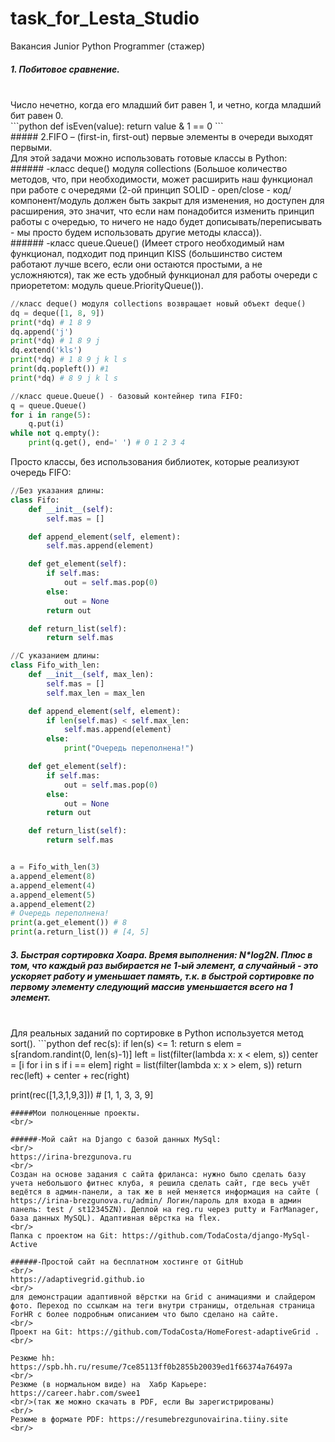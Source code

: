 # task_for_Lesta_Studio
 Вакансия Junior Python Programmer (стажер)

##### 1. Побитовое сравнение.
<br/>
Число нечетно, когда его младший бит равен 1, и четно, когда младший бит равен 0.
<br/>
```python
def isEven(value):
    return value & 1 == 0
```
<br/>
##### 2.FIFO – (first-in, first-out) первые элементы в очереди выходят первыми.
<br/>
Для этой задачи можно использовать готовые классы в Python:
<br/>
###### -класс deque() модуля collections
(Большое количество методов, что, при необходимости, может расширить наш функционал при работе с очередями (2-ой принцип SOLID - open/close - код/компонент/модуль должен быть закрыт для изменения, но доступен для расширения, это значит, что если нам понадобится изменить принцип работы с очередью, то ничего не надо будет дописывать/переписывать - мы просто будем использовать другие методы класса)).
<br/>
###### -класс queue.Queue()
(Имеет строго необходимый нам функционал, подходит под принцип KISS (большинство систем работают лучше всего, если они остаются простыми, а не усложняются), так же есть удобный функционал для работы очереди с приорететом: модуль queue.PriorityQueue()).

```python
//класс deque() модуля collections возвращает новый объект deque()
dq = deque([1, 8, 9])
print(*dq) # 1 8 9
dq.append('j')
print(*dq) # 1 8 9 j
dq.extend('kls')
print(*dq) # 1 8 9 j k l s
print(dq.popleft()) #1
print(*dq) # 8 9 j k l s

//класс queue.Queue() - базовый контейнер типа FIFO:
q = queue.Queue()
for i in range(5):
    q.put(i)
while not q.empty():
    print(q.get(), end=' ') # 0 1 2 3 4
```

Просто классы, без использования библиотек, которые реализуют очередь FIFO:
```python
//Без указания длины:
class Fifo:
    def __init__(self):
        self.mas = []

    def append_element(self, element):
        self.mas.append(element)

    def get_element(self):
        if self.mas:
            out = self.mas.pop(0)
        else:
            out = None
        return out

    def return_list(self):
        return self.mas

//С указанием длины:
class Fifo_with_len:
    def __init__(self, max_len):
        self.mas = []
        self.max_len = max_len

    def append_element(self, element):
        if len(self.mas) < self.max_len:
            self.mas.append(element)
        else:
            print("Очередь переполнена!")

    def get_element(self):
        if self.mas:
            out = self.mas.pop(0)
        else:
            out = None
        return out

    def return_list(self):
        return self.mas


a = Fifo_with_len(3)
a.append_element(8)
a.append_element(4)
a.append_element(5)
a.append_element(2)
# Очередь переполнена!
print(a.get_element()) # 8
print(a.return_list()) # [4, 5]
```

##### 3. Быстрая сортировка Хоара. Время выполнения: N*log2N. Плюс в том, что каждый раз выбирается не 1-ый элемент, а случайный - это ускоряет работу и уменьшает память,  т.к. в быстрой сортировке по первому элементу следующий массив уменьшается всего на 1 элемент.
<br/>
Для реальных заданий по сортировке в Python  используется метод sort().
```python
def rec(s):
    if len(s) <= 1:
        return s
    elem = s[random.randint(0, len(s)-1)]
    left = list(filter(lambda x: x < elem, s))
    center = [i for i in s if i == elem]
    right = list(filter(lambda x: x > elem, s))
    return rec(left) + center + rec(right)

print(rec([1,3,1,9,3])) # [1, 1, 3, 3, 9]
```
#####Мои полноценные проекты.
<br/>

######-Мой сайт на Django с базой данных MySql:
<br/>
https://irina-brezgunova.ru
<br/>
Создан на основе задания с сайта фриланса: нужно было сделать базу учета небольшого фитнес клуба, я решила сделать сайт, где весь учёт ведётся в админ-панели, а так же в ней меняется информация на сайте ( https://irina-brezgunova.ru/admin/ Логин/пароль для входа в админ панель: test / st12345ZN). Деплой на reg.ru через putty и FarManager, база данных MySQL). Адаптивная вёрстка на flex.
<br/>
Папка с проектом на Git: https://github.com/TodaCosta/django-MySql-Active

######-Простой сайт на бесплатном хостинге от GitHub
<br/>
https://adaptivegrid.github.io
<br/>
для демонстрации адаптивной вёрстки на Grid с анимациями и слайдером фото. Переход по ссылкам на теги внутри страницы, отдельная страница ForHR с более подробным описанием что было сделано на сайте.
<br/>
Проект на Git: https://github.com/TodaCosta/HomeForest-adaptiveGrid .
<br/>

Резюме hh: https://spb.hh.ru/resume/7ce85113ff0b2855b20039ed1f66374a76497a
<br/>
Резюме (в нормальном виде) на  Хабр Карьере: https://career.habr.com/swee1 
<br/>(так же можно скачать в PDF, если Вы зарегистрированы)
<br/>
Резюме в формате PDF: https://resumebrezgunovairina.tiiny.site
<br/>

